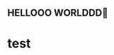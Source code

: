 ## HELLOOO WORLDDD👋
# test
<!--
**karent21/karent21** is a ✨ _special_ ✨ repository because its `README.md` (this file) appears on your GitHub profile.
HELLO WORLD
Here are some ideas to get you started:

- 🔭 I’m currently working on ...
- 🌱 I’m currently learning ...
- 👯 I’m looking to collaborate on ...
- 🤔 I’m looking for help with ...
- 💬 Ask me about ...
- 📫 How to reach me: ...
- 😄 Pronouns: she/her
- ⚡ Fun fact: ...
-->
